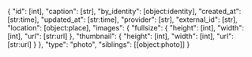 {
    "id": [int],
    "caption": [str],
    "by_identity": [object:identity],
    "created_at": [str:time],
    "updated_at": [str:time],
    "provider": [str],
    "external_id": [str],
    "location": [object:place],
    "images": {
        "fullsize": {
            "height": [int],
            "width": [int],
            "url": [str:url]
        },
        "thumbnail": {
            "height": [int],
            "width": [int],
            "url": [str:url]
        }
    },
    "type": "photo",
    "siblings": [[object:photo]]
}
